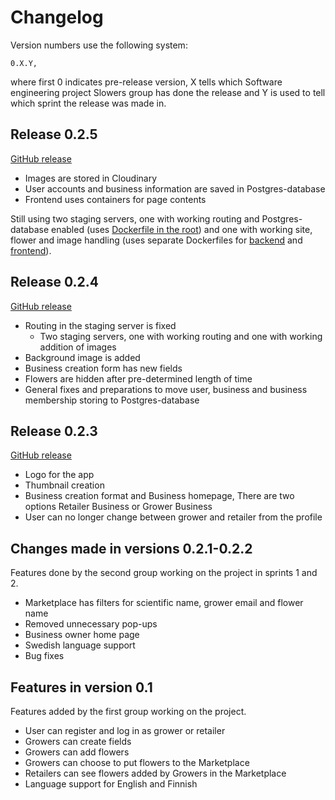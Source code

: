 # Changelog

Version numbers use the following system:

    0.X.Y,

where first 0 indicates pre-release version, X tells which Software engineering project Slowers group has done the release and Y is used to tell which sprint the release was made in.

## Release 0.2.5
[GitHub release](https://github.com/Slowers-Team/Slowers-App/releases/tag/v0.2.5)

- Images are stored in Cloudinary
- User accounts and business information are saved in Postgres-database
- Frontend uses containers for page contents

Still using two staging servers, one with working routing and Postgres-database enabled (uses [Dockerfile in the root](../Dockerfile)) and one with working site, flower and image handling (uses separate Dockerfiles for [backend](../backend/Dockerfile) and [frontend](../frontend/Dockerfile)).

## Release 0.2.4
[GitHub release](https://github.com/Slowers-Team/Slowers-App/releases/tag/v0.2.4)

- Routing in the staging server is fixed
    - Two staging servers, one with working routing and one with working addition of images
- Background image is added
- Business creation form has new fields
- Flowers are hidden after pre-determined length of time
- General fixes and preparations to move user, business and business membership storing to Postgres-database

## Release 0.2.3
[GitHub release](https://github.com/Slowers-Team/Slowers-App/releases/tag/0.2.3)

- Logo for the app
- Thumbnail creation
- Business creation format and Business homepage, There are two options Retailer Business or Grower Business
- User can no longer change between grower and retailer from the profile

## Changes made in versions 0.2.1-0.2.2
Features done by the second group working on the project in sprints 1 and 2.

- Marketplace has filters for scientific name, grower email and flower name
- Removed unnecessary pop-ups
- Business owner home page
- Swedish language support
- Bug fixes

## Features in version 0.1
Features added by the first group working on the project.

- User can register and log in as grower or retailer
- Growers can create fields
- Growers can add flowers
- Growers can choose to put flowers to the Marketplace
- Retailers can see flowers added by Growers in the Marketplace
- Language support for English and Finnish
